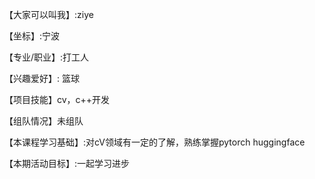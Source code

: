 【大家可以叫我】:ziye

【坐标】:宁波

【专业/职业】:打工人

【兴趣爱好】: 篮球

【项目技能】cv，c++开发

【组队情况】未组队

【本课程学习基础】:对cV领域有一定的了解，熟练掌握pytorch huggingface

【本期活动目标】:一起学习进步
